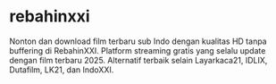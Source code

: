 # rebahinxxi
Nonton dan download film terbaru sub Indo dengan kualitas HD tanpa buffering di RebahinXXI. Platform streaming gratis yang selalu update dengan film terbaru 2025. Alternatif terbaik selain Layarkaca21, IDLIX, Dutafilm, LK21, dan IndoXXI.
